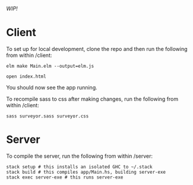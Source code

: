 *WIP!*

# Client

To set up for local development, clone the repo and then run the
following from within /client:

    elm make Main.elm --output=elm.js

    open index.html

You should now see the app running.

To recompile sass to css after making changes, run the following from
within /client:

    sass surveyor.sass surveyor.css

# Server

To compile the server, run the following from within /server:

    stack setup # this installs an isolated GHC to ~/.stack
    stack build # this compiles app/Main.hs, building server-exe
    stack exec server-exe # this runs server-exe
